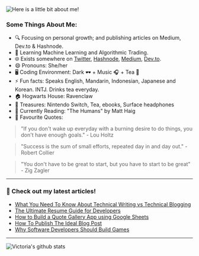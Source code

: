 <img src="https://github.com/victoria-lo/victoria-lo/blob/master/myGif.gif" alt="Here is a little bit about me!">

### Some Things About Me:

- 🔍 Focusing on personal growth; and publishing articles on Medium, Dev.to & Hashnode.
- 🌱 Learning Machine Learning and Algorithmic Trading.
- 🌐 Exists somewhere on [Twitter](https://twitter.com/lo_victoria2666), [Hashnode](https://lo-victoria.com/), [Medium](https://medium.com/@victoria2666), [Dev.to](https://dev.to/lo_victoria2666).
- 😄 Pronouns: She/her
- 🖥️ Coding Environment: Dark 🕶️ + Music 🎧 + Tea 🍵
- ⚡ Fun facts: Speaks English, Mandarin, Indonesian, Japanese and Korean. INTJ. Drinks tea everyday.
- 🏠 Hogwarts House: Ravenclaw
- 💎 Treasures: Nintendo Switch, Tea, ebooks, Surface headphones
- 📖 Currently Reading: "The Humans" by Matt Haig
- 💬 Favourite Quotes: 
> "If you don't wake up everyday with a burning desire to do things, you don't have enough goals." - Lou Holtz

> "Success is the sum of small efforts, repeated day in and day out." - Robert Collier

> "You don't have to be great to start, but you have to start to be great"  - Zig Zagler

------

### 📝 Check out my latest articles!
<!-- BLOG:START -->
- [What You Need To Know About Technical Writing vs Technical Blogging](https://lo-victoria.com/what-you-need-to-know-about-technical-writing-vs-technical-blogging)
- [The Ultimate Resume Guide for Developers](https://lo-victoria.com/the-ultimate-resume-guide-for-developers)
- [How to Build a Quote Gallery App using Google Sheets](https://lo-victoria.com/how-to-build-a-quote-gallery-app-using-google-sheets)
- [How To Publish The Ideal Blog Post](https://lo-victoria.com/how-to-publish-the-ideal-blog-post)
- [Why Software Developers Should Build Games](https://lo-victoria.com/why-software-developers-should-build-games)
<!-- BLOG:END -->

-----

![Victoria's github stats](https://github-readme-stats.vercel.app/api?username=victoria-lo&show_icons=true&count_private=true&hide=issues,prs)
